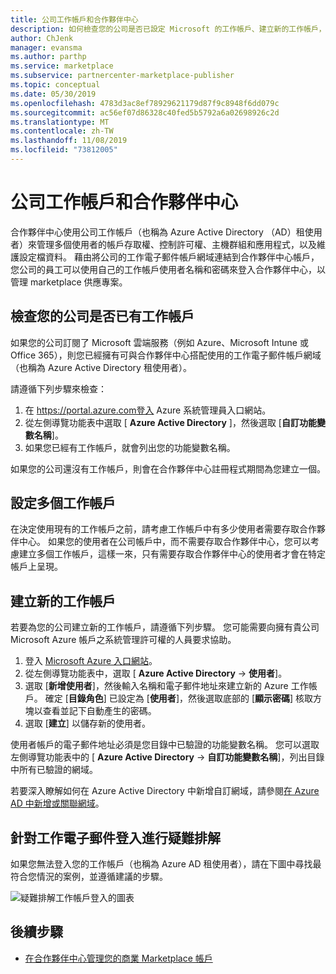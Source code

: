 ```yaml
---
title: 公司工作帳戶和合作夥伴中心
description: 如何檢查您的公司是否已設定 Microsoft 的工作帳戶、建立新的工作帳戶，或設定要與合作夥伴中心搭配使用的多個工作帳戶。
author: ChJenk
manager: evansma
ms.author: parthp
ms.service: marketplace
ms.subservice: partnercenter-marketplace-publisher
ms.topic: conceptual
ms.date: 05/30/2019
ms.openlocfilehash: 4783d3ac8ef78929621179d87f9c8948f6dd079c
ms.sourcegitcommit: ac56ef07d86328c40fed5b5792a6a02698926c2d
ms.translationtype: MT
ms.contentlocale: zh-TW
ms.lasthandoff: 11/08/2019
ms.locfileid: "73812005"
---
```

# <a name="company-work-accounts-and-partner-center"></a>公司工作帳戶和合作夥伴中心

合作夥伴中心使用公司工作帳戶（也稱為 Azure Active Directory （AD）租使用者）來管理多個使用者的帳戶存取權、控制許可權、主機群組和應用程式，以及維護設定檔資料。 藉由將公司的工作電子郵件帳戶網域連結到合作夥伴中心帳戶，您公司的員工可以使用自己的工作帳戶使用者名稱和密碼來登入合作夥伴中心，以管理 marketplace 供應專案。

## <a name="check-whether-your-company-already-has-a-work-account"></a>檢查您的公司是否已有工作帳戶

如果您的公司訂閱了 Microsoft 雲端服務（例如 Azure、Microsoft Intune 或 Office 365），則您已經擁有可與合作夥伴中心搭配使用的工作電子郵件帳戶網域（也稱為 Azure Active Directory 租使用者）。

請遵循下列步驟來檢查：
1. 在 https://portal.azure.com登入 Azure 系統管理員入口網站。
2. 從左側導覽功能表中選取 [ **Azure Active Directory** ]，然後選取 [**自訂功能變數名稱**]。
3. 如果您已經有工作帳戶，就會列出您的功能變數名稱。

如果您的公司還沒有工作帳戶，則會在合作夥伴中心註冊程式期間為您建立一個。

## <a name="set-up-multiple-work-accounts"></a>設定多個工作帳戶

在決定使用現有的工作帳戶之前，請考慮工作帳戶中有多少使用者需要存取合作夥伴中心。 如果您的使用者在公司帳戶中，而不需要存取合作夥伴中心，您可以考慮建立多個工作帳戶，這樣一來，只有需要存取合作夥伴中心的使用者才會在特定帳戶上呈現。

## <a name="create-a-new-work-account"></a>建立新的工作帳戶

若要為您的公司建立新的工作帳戶，請遵循下列步驟。 您可能需要向擁有貴公司 Microsoft Azure 帳戶之系統管理許可權的人員要求協助。

1. 登入 [Microsoft Azure 入口網站](https://portal.azure.com)。
2. 從左側導覽功能表中，選取 [ **Azure Active Directory** -> **使用者**]。
3. 選取 [**新增使用者**]，然後輸入名稱和電子郵件地址來建立新的 Azure 工作帳戶。 確定 [**目錄角色**] 已設定為 [**使用者**]，然後選取底部的 [**顯示密碼**] 核取方塊以查看並記下自動產生的密碼。
4. 選取 [**建立**] 以儲存新的使用者。

使用者帳戶的電子郵件地址必須是您目錄中已驗證的功能變數名稱。 您可以選取左側導覽功能表中的 [ **Azure Active Directory** -> **自訂功能變數名稱**]，列出目錄中所有已驗證的網域。

若要深入瞭解如何在 Azure Active Directory 中新增自訂網域，請參閱[在 Azure AD 中新增或關聯網域](https://docs.microsoft.com/azure/active-directory/active-directory-add-domain)。

## <a name="troubleshoot-work-email-sign-in"></a>針對工作電子郵件登入進行疑難排解

如果您無法登入您的工作帳戶（也稱為 Azure AD 租使用者），請在下圖中尋找最符合您情況的案例，並遵循建議的步驟。

![疑難排解工作帳戶登入的圖表](./media/onboarding-aad-flow.png)

## <a name="next-steps"></a>後續步驟

- [在合作夥伴中心管理您的商業 Marketplace 帳戶](./manage-account.md) 

